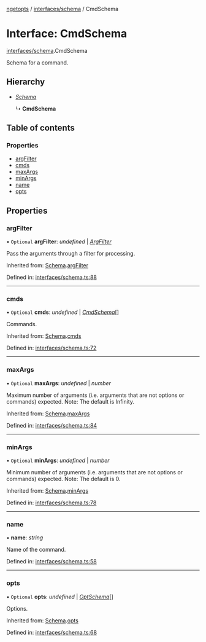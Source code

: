 [ngetopts](../README.md) / [interfaces/schema](../modules/interfaces_schema.md) / CmdSchema

# Interface: CmdSchema

[interfaces/schema](../modules/interfaces_schema.md).CmdSchema

Schema for a command.

## Hierarchy

- [_Schema_](interfaces_schema.schema.md)

  ↳ **CmdSchema**

## Table of contents

### Properties

- [argFilter](interfaces_schema.cmdschema.md#argfilter)
- [cmds](interfaces_schema.cmdschema.md#cmds)
- [maxArgs](interfaces_schema.cmdschema.md#maxargs)
- [minArgs](interfaces_schema.cmdschema.md#minargs)
- [name](interfaces_schema.cmdschema.md#name)
- [opts](interfaces_schema.cmdschema.md#opts)

## Properties

### argFilter

• `Optional` **argFilter**: _undefined_ \| [_ArgFilter_](interfaces_schema.argfilter.md)

Pass the arguments through a filter for processing.

Inherited from: [Schema](interfaces_schema.schema.md).[argFilter](interfaces_schema.schema.md#argfilter)

Defined in: [interfaces/schema.ts:88](https://github.com/prasadrajandran/ngetopts/blob/41ceb2b/src/interfaces/schema.ts#L88)

---

### cmds

• `Optional` **cmds**: _undefined_ \| [_CmdSchema_](interfaces_schema.cmdschema.md)[]

Commands.

Inherited from: [Schema](interfaces_schema.schema.md).[cmds](interfaces_schema.schema.md#cmds)

Defined in: [interfaces/schema.ts:72](https://github.com/prasadrajandran/ngetopts/blob/41ceb2b/src/interfaces/schema.ts#L72)

---

### maxArgs

• `Optional` **maxArgs**: _undefined_ \| _number_

Maximum number of arguments (i.e. arguments that are not options or
commands) expected.
Note: The default is Infinity.

Inherited from: [Schema](interfaces_schema.schema.md).[maxArgs](interfaces_schema.schema.md#maxargs)

Defined in: [interfaces/schema.ts:84](https://github.com/prasadrajandran/ngetopts/blob/41ceb2b/src/interfaces/schema.ts#L84)

---

### minArgs

• `Optional` **minArgs**: _undefined_ \| _number_

Minimum number of arguments (i.e. arguments that are not options or
commands) expected.
Note: The default is 0.

Inherited from: [Schema](interfaces_schema.schema.md).[minArgs](interfaces_schema.schema.md#minargs)

Defined in: [interfaces/schema.ts:78](https://github.com/prasadrajandran/ngetopts/blob/41ceb2b/src/interfaces/schema.ts#L78)

---

### name

• **name**: _string_

Name of the command.

Defined in: [interfaces/schema.ts:58](https://github.com/prasadrajandran/ngetopts/blob/41ceb2b/src/interfaces/schema.ts#L58)

---

### opts

• `Optional` **opts**: _undefined_ \| [_OptSchema_](interfaces_schema.optschema.md)[]

Options.

Inherited from: [Schema](interfaces_schema.schema.md).[opts](interfaces_schema.schema.md#opts)

Defined in: [interfaces/schema.ts:68](https://github.com/prasadrajandran/ngetopts/blob/41ceb2b/src/interfaces/schema.ts#L68)
